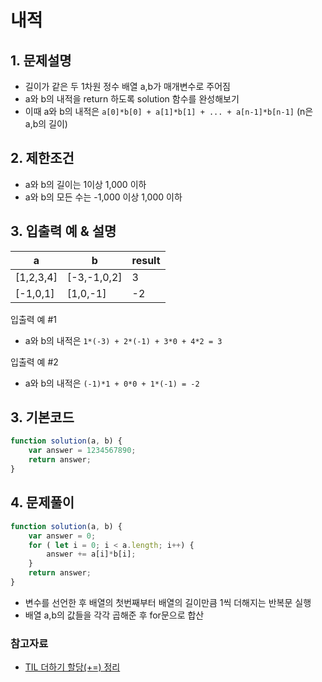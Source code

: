 # 내적

## 1. 문제설명
 + 길이가 같은 두 1차원 정수 배열 a,b가 매개변수로 주어짐 
 + a와 b의 내적을 return 하도록 solution 함수를 완성해보기
 + 이때 a와 b의 내적은 ```a[0]*b[0] + a[1]*b[1] + ... + a[n-1]*b[n-1]``` (n은 a,b의 길이)
 
## 2. 제한조건
 + a와 b의 길이는 1이상 1,000 이하
 + a와 b의 모든 수는 -1,000 이상 1,000 이하

## 3. 입출력 예 & 설명
|a|b|result|
|------|---|---|
|[1,2,3,4]|[-3,-1,0,2]|3|
|[-1,0,1]|[1,0,-1]|-2|
  
 입출력 예 #1
- a와 b의 내적은 ```1*(-3) + 2*(-1) + 3*0 + 4*2 = 3``` 

 입출력 예 #2
- a와 b의 내적은 ```(-1)*1 + 0*0 + 1*(-1) = -2```
  
## 3. 기본코드
```JavaScript
function solution(a, b) {
    var answer = 1234567890;
    return answer;
}
```

## 4. 문제풀이
```JavaScript
function solution(a, b) {
    var answer = 0;
    for ( let i = 0; i < a.length; i++) {
        answer += a[i]*b[i];
    }
    return answer;
}
```
- 변수를 선언한 후 배열의 첫번째부터 배열의 길이만큼 1씩 더해지는 반복문 실행
- 배열 a,b의 값들을 각각 곱해준 후 for문으로 합산

### 참고자료
 
- [TIL 더하기 할당(+=) 정리](https://github.com/saehwa95/TIL/blob/main/JavaScript/%EB%8D%94%ED%95%98%EA%B8%B0%20%ED%95%A0%EB%8B%B9(%2B%3D).md)
